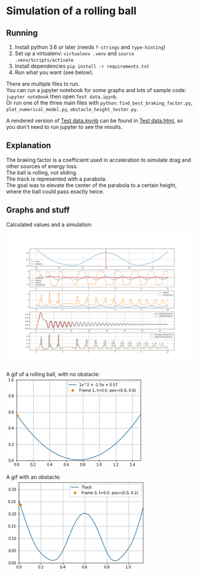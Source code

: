 # Simulation of a rolling ball


## Running

1. Install python 3.6 or later (needs `f-strings` and `type-hinting`)
2. Set up a virtualenv: `virtualenv .venv` and `source .venv/Scripts/activate`
3. Install dependencies `pip install -r requirements.txt`
4. Run what you want (see below).

There are multiple files to run.  
You can run a jupyter notebook for some graphs and lots of sample code: `jupyter notebook` then open `Test data.ipynb`.  
Or run one of the three main files with `python`: `find_best_braking_factor.py`, `plot_numerical_model.py`, `obstacle_height_tester.py`.

A rendered version of [Test data.ipynb](Test%20data.ipynb) can be found in 
[Test data.html](Test%20data.html), so you don't need to run jupyter to see the results.

## Explanation


The braking factor is a coefficient used in acceleration to simulate drag and other sources of energy loss.  
The ball is rolling, not sliding.  
The track is represented with a parabola.  
The goal was to elevate the center of the parabola to a certain height, where the ball could pass exactly twice.

## Graphs and stuff

Calculated values and a simulation:

![Calulated values](out/figure_graphs_all.png)

A gif of a rolling ball, with no obstacle:  
![Rolling ball](out/1-simple-curve-ball.gif)

A gif with an obstacle:  
![Rolling ball with obstacle](out/2-real-track-data.gif)


